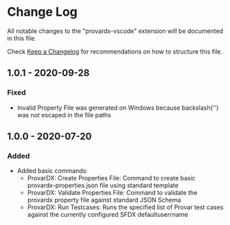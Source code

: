 # Change Log

All notable changes to the "provardx-vscode" extension will be documented in this file.

Check [Keep a Changelog](http://keepachangelog.com/) for recommendations on how to structure this file.

## 1.0.1 - 2020-09-28

### Fixed

-   Invalid Property File was generated on Windows because backslash('\') was not escaped in the file paths

## 1.0.0 - 2020-07-20

### Added

-   Added basic commands:
    -   ProvarDX: Create Properties File: Command to create basic provardx-properties.json file using standard template
    -   ProvarDX: Validate Properties File: Command to validate the provardx property file against standard JSON Schema
    -   ProvarDX: Run Testcases: Runs the specified list of Provar test cases against the currently configured SFDX defaultuserrname

